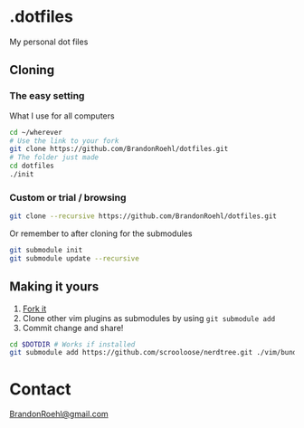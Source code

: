 # .dotfiles
My personal dot files
## Cloning
### The easy setting
What I use for all computers
```bash
cd ~/wherever
# Use the link to your fork
git clone https://github.com/BrandonRoehl/dotfiles.git
# The folder just made
cd dotfiles
./init
```
### Custom or trial / browsing
```bash
git clone --recursive https://github.com/BrandonRoehl/dotfiles.git
```
Or remember to after cloning for the submodules
```bash
git submodule init
git submodule update --recursive
```
## Making it yours
1. [Fork it](https://github.com/BrandonRoehl/dotfiles/fork)
2. Clone other vim plugins as submodules by using `git submodule add`
3. Commit change and share!
```bash
cd $DOTDIR # Works if installed
git submodule add https://github.com/scrooloose/nerdtree.git ./vim/bundle/
```

# Contact
[BrandonRoehl@gmail.com](mailto://brandonroehl@gmail.com)
